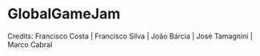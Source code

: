 # GlobalGameJam
Credits: Francisco Costa | Francisco Silva | João Bárcia | José Tamagnini | Marco Cabral
